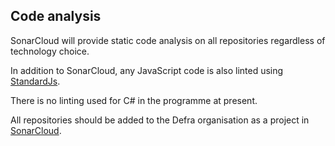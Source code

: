 ## Code analysis

SonarCloud will provide static code analysis on all repositories regardless of technology choice.

In addition to SonarCloud, any JavaScript code is also linted using [StandardJs](https://standardjs.com/).

There is no linting used for C# in the programme at present.

All repositories should be added to the Defra organisation as a project in [SonarCloud](https://sonarcloud.io/organizations/defra/projects).
